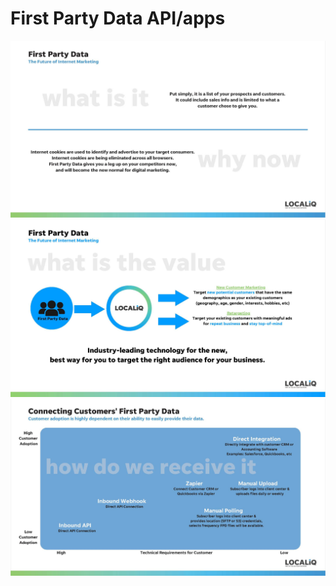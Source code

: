 # First Party Data API/apps
<a name="First Party Data API/apps"></a>

![FPD](/images/fpd-overview_page_3.jpg)
![FPD](/images/fpd-overview_page_4.jpg)
![FPD](/images/fpd-overview_page_6.jpg)

